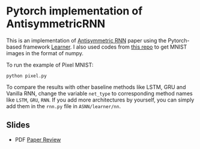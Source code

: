 # Pytorch implementation of AntisymmetricRNN
This is an implementation of [Antisymmetric RNN](https://openreview.net/pdf?id=ryxepo0cFX)
paper using the Pytorch-based framework [Learner](https://github.com/jpzxshi/learner). I also used codes from [this repo](https://github.com/hsjeong5/MNIST-for-Numpy) to get MNIST images in the format of numpy.

To run the example of Pixel MNIST:
```
python pixel.py
```

To compare the results with other baseline methods like LSTM, GRU and Vanilla RNN, change the variable `net_type` to corresponding method names like `LSTM`, `GRU`, `RNN`. If you add more architectures by yourself, you can simply add them in the `rnn.py` file in `ASNN/learner/nn`.

## Slides
* PDF [Paper Review](Antisymmetric_RNN.pdf)


